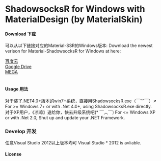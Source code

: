 ShadowsocksR for Windows with MaterialDesign (by MaterialSkin)
======================

#### Download 下载
可以从以下链接对应的Material-SSR的Windows版本:
Download the newest verison for Material-ShadowsocksR for Windows at here:

[百度云](https://pan.baidu.com/s/1RkNRzThxYclNE_MARLx-fg)<br>
[Google Drive](https://drive.google.com/open?id=1KeHLZZrtBosakB1nc8QQRSBhF2a5OnUQ)<br>
[MEGA](https://mega.nz/#!euZTmKZR!tRWStQVFbU4qQ1GcYWu-6PMJ1q6fxlPC8gin4Mf7u3c)<br>
<br>

#### Usage 用法
对于装了.NET4.0+版本的win7+系统，直接用ShadowsocksR.exe（￣︶￣）↗　
For >= Windows 7+ or with .Net 4.0+, using ShadowsocksR.exe directly.
<br>
对于XP用户，《凉凉》送给你，快去升级系统吧(* ￣︿￣)
For <= Windows XP or with .Net 2.0, Shut up and update your .NET Framework.
<br>
### Develop 开发
任意Visual Studio 2012以上版本均可
Visual Studio * 2012 is avliable.
<br>
#### License
<br>
